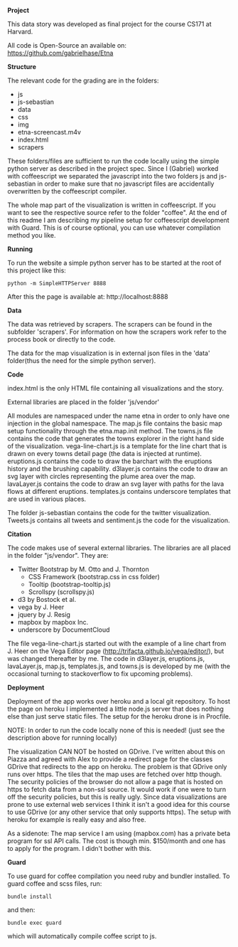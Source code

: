**Project**

This data story was developed as final project for the course CS171 at Harvard.

All code is Open-Source an available on: https://github.com/gabrielhase/Etna

**Structure**

The relevant code for the grading are in the folders:
  - js
  - js-sebastian
  - data
  - css
  - img
  - etna-screencast.m4v
  - index.html
  - scrapers

These folders/files are sufficient to run the code locally using the simple python server as described in the project spec. Since I (Gabriel) worked with coffeescript we separated the javascript into the two folders js and js-sebastian in order to make sure that no javascript files are accidentally overwritten by the coffeescript compiler.

The whole map part of the visualization is written in coffeescript. If you want to see the respective source refer to the folder "coffee". At the end of this readme I am describing my pipeline setup for coffeescript development with Guard. This is of course optional, you can use whatever compilation method  you like.

**Running**

To run the website a simple python server has to be started at the root of this project like this:

```
python -m SimpleHTTPServer 8888
```

After this the page is available at: http://localhost:8888

**Data**

The data was retrieved by scrapers. The scrapers can be found in the subfolder 'scrapers'. For information on how the scrapers work refer to the process book or directly to the code.

The data for the map visualization is in external json files in the 'data' folder(thus the need for the simple python server).

**Code**

index.html is the only HTML file containing all visualizations and the story.

External libraries are placed in the folder 'js/vendor'

All modules are namespaced under the name etna in order to only have one injection in the global namespace. The map.js file contains the basic map setup functionality through the etna.map.init method. The towns.js file contains the code that generates the towns explorer in the right hand side of the visualization. vega-line-chart.js is a template for the line chart that is drawn on every towns detail page (the data is injected at runtime). eruptions.js contains the code to draw the barchart with the eruptions history and the brushing capability. d3layer.js contains the code to draw an svg layer with circles representing the plume area over the map. lavaLayer.js contains the code to draw an svg layer with paths for the lava flows at different eruptions. templates.js contains underscore templates that are used in various places.

The folder js-sebastian contains the code for the twitter visualization. Tweets.js contains all tweets and sentiment.js the code for the visualization.

**Citation**

The code makes use of several external libraries. The libraries are all placed in the folder "js/vendor". They are:
  - Twitter Bootstrap by M. Otto and J. Thornton
    - CSS Framework (bootstrap.css in css folder)
    - Tooltip (bootstrap-tooltip.js)
    - Scrollspy (scrollspy.js)
  - d3 by Bostock et al.
  - vega by J. Heer
  - jquery by J. Resig
  - mapbox by mapbox Inc.
  - underscore by DocumentCloud

The file vega-line-chart.js started out with the example of a line chart from J. Heer on the Vega Editor page (http://trifacta.github.io/vega/editor/), but was changed thereafter by me. The code in d3layer.js, eruptions.js, lavaLayer.js, map.js, templates.js, and towns.js is developed by me (with the occasional turning to stackoverflow to fix upcoming problems).

**Deployment**

Deployment of the app works over heroku and a local git repository. To host the page on heroku I implemented a little node.js server that does nothing else than just serve static files. The setup for the heroku drone is in Procfile.

NOTE: In order to run the code locally none of this is needed! (just see the description above for running locally)

The visualization CAN NOT be hosted on GDrive. I've written about this on Piazza and agreed with Alex to provide a redirect page for the classes GDrive that redirects to the app on heroku.
The problem is that GDrive only runs over https. The tiles that the map uses are fetched over http though. The security policies of the browser do not allow a page that is hosted on https to fetch data from a non-ssl source. It would work if one were to turn off the security policies, but this is really ugly. Since data visualizations are prone to use external web services I think it isn't a good idea for this course to use GDrive (or any other service that only supports https). The setup with heroku for example is really easy and also free.

As a sidenote: The map service I am using (mapbox.com) has a private beta program for ssl API calls. The cost is though min. $150/month and one has to apply for the program. I didn't bother with this.

**Guard**

To use guard for coffee compilation you need ruby and bundler installed.
To guard coffee and scss files, run:

```
bundle install
```

and then:

```
bundle exec guard
```

which will automatically compile coffee script to js.
